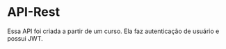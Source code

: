 # API-Rest

Essa API foi criada a partir de um curso. Ela faz autenticação de usuário e possui JWT.
